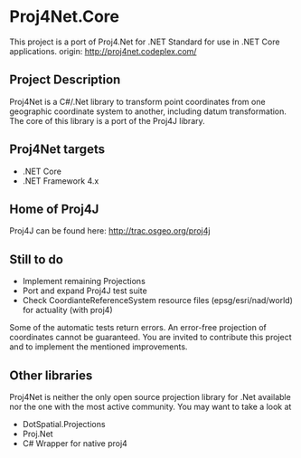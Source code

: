 # Proj4Net.Core

This project is a port of Proj4.Net for .NET Standard for use in .NET Core applications. 
origin: http://proj4net.codeplex.com/

## Project Description

Proj4Net is a C#/.Net library to transform point coordinates from one geographic coordinate system to another, 
including datum transformation. The core of this library is a port of the Proj4J library.

## Proj4Net targets

* .NET Core
* .NET Framework 4.x

## Home of Proj4J

Proj4J can be found here: http://trac.osgeo.org/proj4j

## Still to do

* Implement remaining Projections
* Port and expand Proj4J test suite
* Check CoordianteReferenceSystem resource files (epsg/esri/nad/world) for actuality (with proj4)

Some of the automatic tests return errors. 
An error-free projection of coordinates cannot be guaranteed.
You are invited to contribute this project and to implement the mentioned improvements.

## Other libraries

Proj4Net is neither the only open source projection library for .Net available nor the one with the most active 
community. You may want to take a look at

* DotSpatial.Projections
* Proj.Net
* C# Wrapper for native proj4